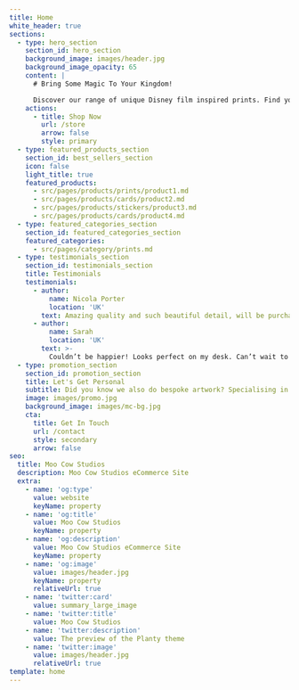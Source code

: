```yaml
---
title: Home
white_header: true
sections:
  - type: hero_section
    section_id: hero_section
    background_image: images/header.jpg
    background_image_opacity: 65
    content: |
      # Bring Some Magic To Your Kingdom!

      Discover our range of unique Disney film inspired prints. Find your favourite or collect them all!
    actions:
      - title: Shop Now
        url: /store
        arrow: false
        style: primary
  - type: featured_products_section
    section_id: best_sellers_section
    icon: false
    light_title: true
    featured_products:
      - src/pages/products/prints/product1.md
      - src/pages/products/cards/product2.md
      - src/pages/products/stickers/product3.md
      - src/pages/products/cards/product4.md
  - type: featured_categories_section
    section_id: featured_categories_section
    featured_categories:
      - src/pages/category/prints.md
  - type: testimonials_section
    section_id: testimonials_section
    title: Testimonials
    testimonials:
      - author:
          name: Nicola Porter
          location: 'UK'
        text: Amazing quality and such beautiful detail, will be purchasing the full range!
      - author:
          name: Sarah
          location: 'UK'
        text: >-
          Couldn’t be happier! Looks perfect on my desk. Can’t wait to order more!
  - type: promotion_section
    section_id: promotion_section
    title: Let's Get Personal
    subtitle: Did you know we also do bespoke artwork? Specialising in minimalist style digital drawings, we can capture your special moment or special person in a unique way. Drop us a message to find out more.
    image: images/promo.jpg
    background_image: images/mc-bg.jpg
    cta:
      title: Get In Touch
      url: /contact
      style: secondary
      arrow: false
seo:
  title: Moo Cow Studios
  description: Moo Cow Studios eCommerce Site
  extra:
    - name: 'og:type'
      value: website
      keyName: property
    - name: 'og:title'
      value: Moo Cow Studios
      keyName: property
    - name: 'og:description'
      value: Moo Cow Studios eCommerce Site
      keyName: property
    - name: 'og:image'
      value: images/header.jpg
      keyName: property
      relativeUrl: true
    - name: 'twitter:card'
      value: summary_large_image
    - name: 'twitter:title'
      value: Moo Cow Studios
    - name: 'twitter:description'
      value: The preview of the Planty theme
    - name: 'twitter:image'
      value: images/header.jpg
      relativeUrl: true
template: home
---
```

